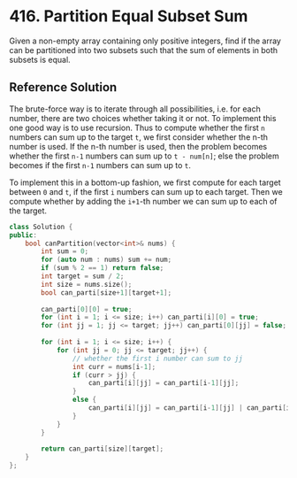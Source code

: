 # 416. Partition Equal Subset Sum

Given a non-empty array containing only positive integers, find if the array can be partitioned into two subsets such that the sum of elements in both subsets is equal.

## Reference Solution

The brute-force way is to iterate through all possibilities, i.e. for each number, there are two choices whether taking it or not. To implement this one good way is to use recursion. Thus to compute whether the first `n` numbers can sum up to the target `t`, we first consider whether the n-th number is used. If the n-th number is used, then the problem becomes whether the first `n-1` numbers can sum up to `t - num[n]`; else the problem becomes if the first `n-1` numbers can sum up to `t`.

To implement this in a bottom-up fashion, we first compute for each target between `0` and `t`, if the first `i` numbers can sum up to each target. Then we compute whether by adding the `i+1`-th number we can sum up to each of the target.

```c++
class Solution {
public:
    bool canPartition(vector<int>& nums) {
        int sum = 0;
        for (auto num : nums) sum += num;
        if (sum % 2 == 1) return false;
        int target = sum / 2;
        int size = nums.size();
        bool can_parti[size+1][target+1];
        
        can_parti[0][0] = true;
        for (int i = 1; i <= size; i++) can_parti[i][0] = true;
        for (int jj = 1; jj <= target; jj++) can_parti[0][jj] = false;
        
        for (int i = 1; i <= size; i++) {
            for (int jj = 0; jj <= target; jj++) {
                // whether the first i number can sum to jj
                int curr = nums[i-1];
                if (curr > jj) {
                    can_parti[i][jj] = can_parti[i-1][jj];
                }
                else {
                    can_parti[i][jj] = can_parti[i-1][jj] | can_parti[i-1][jj-curr];
                }
            }
        }
        
        return can_parti[size][target];
    }
};
```